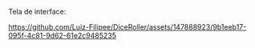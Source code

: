Tela de interface:


https://github.com/Luiz-Filipee/DiceRoller/assets/147888923/9b1eeb17-095f-4c81-9d62-61e2c9485235


